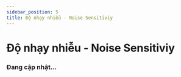 ```yaml
---
sidebar_position: 5
title: Độ nhạy nhiễu - Noise Sensitiviy
---
```


# Độ nhạy nhiễu - Noise Sensitiviy

### Đang cập nhật...